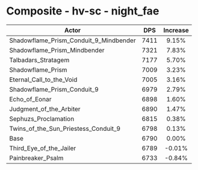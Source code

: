 # Composite - hv-sc - night_fae
| Actor | DPS | Increase |
|---|:---:|:---:|
|Shadowflame_Prism_Conduit_9_Mindbender|7411|9.15%|
|Shadowflame_Prism_Mindbender|7321|7.83%|
|Talbadars_Stratagem|7177|5.70%|
|Shadowflame_Prism|7009|3.23%|
|Eternal_Call_to_the_Void|7005|3.16%|
|Shadowflame_Prism_Conduit_9|6979|2.79%|
|Echo_of_Eonar|6898|1.60%|
|Judgment_of_the_Arbiter|6890|1.47%|
|Sephuzs_Proclamation|6815|0.38%|
|Twins_of_the_Sun_Priestess_Conduit_9|6798|0.13%|
|Base|6790|0.00%|
|Third_Eye_of_the_Jailer|6789|-0.01%|
|Painbreaker_Psalm|6733|-0.84%|
